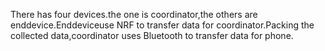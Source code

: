 There has four devices.the one is coordinator,the others are enddevice.Enddeviceuse NRF to transfer data for coordinator.Packing the collected data,coordinator uses Bluetooth to transfer data for phone.
